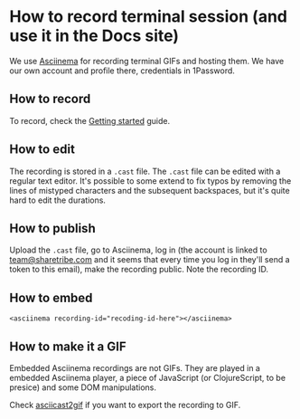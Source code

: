 # How to record terminal session (and use it in the Docs site)

We use [Asciinema](https://asciinema.org/~sharetribe) for recording
terminal GIFs and hosting them. We have our own account and profile
there, credentials in 1Password.

## How to record

To record, check the
[Getting started](https://asciinema.org/docs/getting-started) guide.

## How to edit

The recording is stored in a `.cast` file. The `.cast` file can be
edited with a regular text editor. It's possible to some extend to fix
typos by removing the lines of mistyped characters and the subsequent
backspaces, but it's quite hard to edit the durations.

## How to publish

Upload the `.cast` file, go to Asciinema, log in (the account is linked
to team@sharetribe.com and it seems that every time you log in they'll
send a token to this email), make the recording public. Note the
recording ID.

## How to embed

```
<asciinema recording-id="recoding-id-here"></asciinema>
```

## How to make it a GIF

Embedded Asciinema recordings are not GIFs. They are played in a
embedded Asciinema player, a piece of JavaScript (or ClojureScript, to
be presice) and some DOM manipulations.

Check [asciicast2gif](https://github.com/asciinema/asciicast2gif) if you
want to export the recording to GIF.
